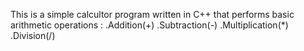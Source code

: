 This is a simple calcultor program written in C++ that performs basic arithmetic operations :
.Addition(+)
.Subtraction(-)
.Multiplication(*)
.Division(/)
